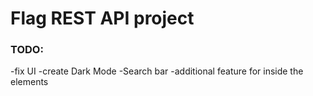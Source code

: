 # Flag REST API project

### TODO:
-fix UI
-create Dark Mode
-Search bar
-additional feature for inside the elements
